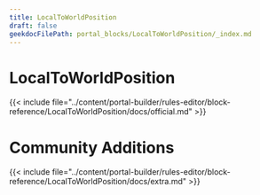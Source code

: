 ```yaml
---
title: LocalToWorldPosition
draft: false
geekdocFilePath: portal_blocks/LocalToWorldPosition/_index.md
---
```

# LocalToWorldPosition
{{< include file="../content/portal-builder/rules-editor/block-reference/LocalToWorldPosition/docs/official.md" >}}

# Community Additions

{{< include file="../content/portal-builder/rules-editor/block-reference/LocalToWorldPosition/docs/extra.md" >}}